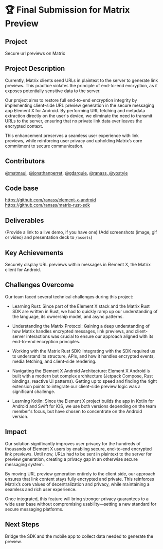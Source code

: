 # 🏆 Final Submission for Matrix Preview

## Project
Secure url previews on Matrix

## Project Description
Currently, Matrix clients send URLs in plaintext to the server to generate link previews. This practice violates the principle of end-to-end encryption, as it exposes potentially sensitive data to the server.

Our project aims to restore full end-to-end encryption integrity by implementing client-side URL preview generation in the secure messaging app Element X for Android. By performing URL fetching and metadata extraction directly on the user's device, we eliminate the need to transmit URLs to the server, ensuring that no private link data ever leaves the encrypted context.

This enhancement preserves a seamless user experience with link previews, while reinforcing user privacy and upholding Matrix’s core commitment to secure communication.


## Contributors
<a href="https://github.com/matmaul">@matmaul</a>, <a href="https://github.com/jonathanperret">@jonathanperret</a>, <a href="https://github.com/gdarquie">@gdarquie</a>, <a href="https://github.com/ranass">@ranass, <a href="https://github.com/yostyle">@yostyle</a>

## Code base
https://github.com/ranass/element-x-android
https://github.com/ranass/matrix-rust-sdk

## Deliverables 
(Provide a link to a live demo, if you have one)
(Add screenshots (image, gif or video) and presentation deck to `/assets`)

## Key Achievements
Securely display URL previews within messages in Element X, the Matrix client for Android.


## Challenges Overcome
Our team faced several technical challenges during this project:

- Learning Rust: Since part of the Element X stack and the Matrix Rust SDK are written in Rust, we had to quickly ramp up our understanding of the language, its ownership model, and async patterns.

- Understanding the Matrix Protocol: Gaining a deep understanding of how Matrix handles encrypted messages, link previews, and client-server interactions was crucial to ensure our approach aligned with its end-to-end encryption principles.

- Working with the Matrix Rust SDK: Integrating with the SDK required us to understand its structure, APIs, and how it handles encrypted events, media fetching, and client-side rendering.

- Navigating the Element X Android Architecture: Element X Android is built with a modern but complex architecture (Jetpack Compose, Rust bindings, reactive UI patterns). Getting up to speed and finding the right extension points to integrate our client-side preview logic was a significant challenge.

- Learning Kotlin: Since the Element X project builds the app in Kotlin for Android and Swift for iOS, we use both versions depending on the team member's focus, but have chosen to concentrate on the Android version.

## Impact
Our solution significantly improves user privacy for the hundreds of thousands of Element X users by enabling secure, end-to-end encrypted link previews. Until now, URLs had to be sent in plaintext to the server for preview generation, creating a privacy gap in an otherwise secure messaging system.

By moving URL preview generation entirely to the client side, our approach ensures that link content stays fully encrypted and private. This reinforces Matrix’s core values of decentralization and privacy, while maintaining a seamless and rich user experience.

Once integrated, this feature will bring stronger privacy guarantees to a wide user base without compromising usability—setting a new standard for secure messaging platforms.

## Next Steps
Bridge the SDK and the mobile app to collect data needed to generate the preview.

